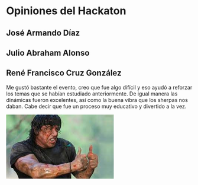 # Opiniones del Hackaton

## José Armando Díaz

## Julio Abraham Alonso

## René Francisco Cruz González
Me gustó bastante el evento, creo que fue algo difícil y eso ayudó a reforzar los temas que se habían estudiado anteriormente. De igual manera las dinámicas fueron excelentes, así como la buena vibra que los sherpas nos daban. Cabe decir que fue un proceso muy educativo y divertido a la vez.

![rambo](https://github.com/Rene-Cruz/InnovaHack/blob/main/img/rambo.jpg)
